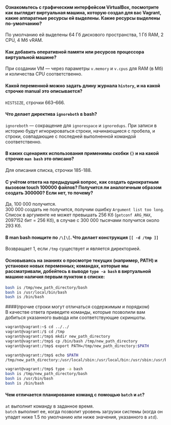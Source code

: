#### Ознакомьтесь с графическим интерфейсом VirtualBox, посмотрите как выглядит виртуальная машина, которую создал для вас Vagrant, какие аппаратные ресурсы ей выделены. Какие ресурсы выделены по-умолчанию?

 По умолчанию ей выделены 64 Гб дискового пространства, 1 Гб RAM, 2 CPU, 4 Мб vRAM.
  
#### Как добавить оперативной памяти или ресурсов процессора виртуальной машине?

При создании VM — через параметры `v.memory` и `v.cpus` для RAM (в Мб) и количества CPU соответственно.

#### Какой переменной можно задать длину журнала `history`, и на какой строчке manual это описывается?

`HISTSIZE`, строчки 663–666.

#### Что делает директива `ignoreboth` в bash?

`ignoreboth` — сокращение для `ignorespace` и `ignoredups`. При записи в историю будут игнорироваться строки, начинающиеся с пробела, и строки, совпадающие с последней выполненной командой соответственно.

#### В каких сценариях использования применимы скобки `{}` и на какой строчке `man bash` это описано?

Для описания списка, строчки 185-188.

#### С учётом ответа на предыдущий вопрос, как создать однократным вызовом touch 100000 файлов? Получится ли аналогичным образом создать 300000? Если нет, то почему?

Да, 100 000 получится.  
300 000 создать не получится, получим ошибку `Argument list too long`. Список в аргументе не может превышать 256 Кб (`getconf ARG_MAX`, 2097152 бит = 256 Кб), в случае с 300 000 тысячами получится около 293 Кб.

#### В man bash поищите по `/\[\[`. Что делает конструкция `[[ -d /tmp ]]`

Возвращает 1, если `/tmp` существует и является директорией.

#### Основываясь на знаниях о просмотре текущих (например, PATH) и установке новых переменных; командах, которые мы рассматривали, добейтесь в выводе `type -a bash` в виртуальной машине наличия первым пунктом в списке:  
```bash
bash is /tmp/new_path_directory/bash
bash is /usr/local/bin/bash
bash is /bin/bash
```
####(прочие строки могут отличаться содержимым и порядком)<br>В качестве ответа приведите команды, которые позволили вам добиться указанного вывода или соответствующие скриншоты.

````bash
vagrant@vagrant:~$ cd ../../
vagrant@vagrant:/$ cd /tmp
vagrant@vagrant:/tmp$ mkdir new_path_directory
vagrant@vagrant:/tmp$ cp /bin/bash /tmp/new_path_directory
vagrant@vagrant:/tmp$ export PATH=/tmp/new_path_directory:$PATH

vagrant@vagrant:/tmp$ echo $PATH
/tmp/new_path_directory:/usr/local/sbin:/usr/local/bin:/usr/sbin:/usr/bin:/sbin:/bin:/usr/games:/usr/local/games:/snap/bin

vagrant@vagrant:/tmp$ type -a bash
bash is /tmp/new_path_directory/bash
bash is /usr/bin/bash
bash is /bin/bash
````

#### Чем отличается планирование команд с помощью `batch` и `at`?

`at` выполнит команду в заданное время.  
`batch` выполнит ее, когда позволит уровень загрузки системы (когда он упадет ниже 1.5 по умолчанию или ниже значения, указанного в `atd`).